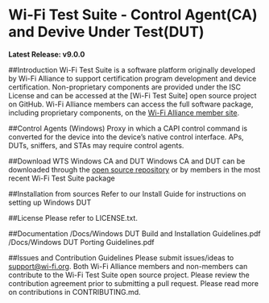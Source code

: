 # **Wi-Fi Test Suite - Control Agent(CA) and Devive Under Test(DUT)**
**Latest Release: v9.0.0**

##Introduction
Wi-Fi Test Suite is a software platform originally developed by Wi-Fi Alliance  to support certification program development and device certification. Non-proprietary components are provided under the ISC License and can be accessed at the [Wi-Fi Test Suite] open source project on GitHub. Wi-Fi Alliance members can access the full software package, including proprietary components, on the [Wi-Fi Alliance member site](https://groups.wi-fi.org).

##Control Agents (Windows)
Proxy in which a CAPI control command is converted for the device into the device’s native control interface. APs, DUTs, sniffers, and STAs may require control agents.

##Download WTS Windows CA and DUT
Windows CA and DUT can be downloaded through the [open source repository](https://github.com/Wi-FiAlliance/Wi-FiTestSuite-Win-DUT) or by members in the most recent Wi-Fi Test Suite package

##Installation from sources
Refer to our Install Guide for instructions on setting up Windows DUT

##License
Please refer to LICENSE.txt.

##Documentation
/Docs/Windows DUT Build and Installation Guidelines.pdf
/Docs/Windows DUT Porting Guidelines.pdf

##Issues and Contribution Guidelines
Please submit issues/ideas to support@wi-fi.org.
Both Wi-Fi Alliance members and non-members can contribute to the Wi-Fi Test Suite open source project. Please review the contribution agreement prior to submitting a pull request.
Please read more on contributions in CONTRIBUTING.md.
